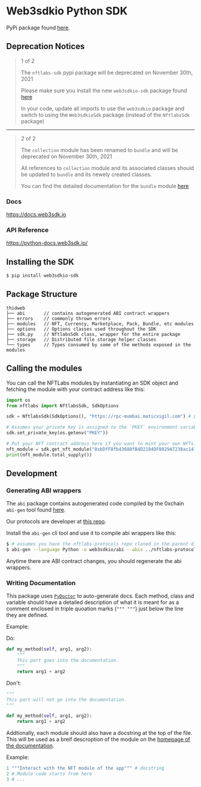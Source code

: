 # Web3sdkio Python SDK

PyPi package found [here](https://pypi.org/project/web3sdkio-sdk).

## Deprecation Notices

> 1 of 2
>
> The `nftlabs-sdk` pypi package will be deprecated on November 30th, 2021
>
> Please make sure you install the new `web3sdkio-sdk` package found [here](https://pypi.org/project/web3sdkio-sdk)
>
> In your code, update all imports to use the `web3sdkio` package and switch to using the `Web3sdkioSdk` package (instead of the `NftlabsSdk` package)


---

> 2 of 2
>
> The `collection` module has been renamed to `bundle` and will be deprecated on November 30th, 2021
>
> All references to `collection` module and its associated classes should be updated to `bundle` and its newely created classes.
> 
> You can find the detailed documentation for the `bundle` module [here](https://python-docs.web3sdk.io/modules.bundle.html)


### Docs
https://docs.web3sdk.io

### API Reference
https://python-docs.web3sdk.io/



## Installing the SDK

```bash
$ pip install web3sdkio-sdk
```



## Package Structure

```
thidweb
├── abi       // contains autogenerated ABI contract wrappers 
├── errors    // commonly thrown errors
├── modules   // NFT, Currency, Marketplace, Pack, Bundle, etc modules
├── options   // Options classes used throughout the SDK
├── sdk.py    // NftlabsSdk class, wrapper for the entire package
├── storage   // Distributed file storage helper classes
└── types     // Types consumed by some of the methods exposed in the modules
```

## Calling the modules

You can call the NFTLabs modules by instantiating an SDK object and fetching the module with your contract address
like this:

```python
import os
from nftlabs import NftlabsSdk, SdkOptions

sdk = NftlabsSdk(SdkOptions(), "https://rpc-mumbai.maticvigil.com") # polygon testnet as an example

# Assumes your private key is assigned to the `PKEY` environment variable
sdk.set_private_key(os.getenv("PKEY"))

# Put your NFT contract address here if you want to mint your own NFTs!
nft_module = sdk.get_nft_module("0xbDfF8fb43688fB4D2184DF8029A7238ac1413A24")
print(nft_module.total_supply())
```

## Development

### Generating ABI wrappers

The `abi` package contains autogenerated code compiled by the
0xchain `abi-gen` tool found [here](https://www.npmjs.com/package/@0x/abi-gen).

Our protocols are developer at [this repo](https://github.com/nftlabs/nftlabs-protocols).

Install the `abi-gen` cli tool and use it to compile abi wrappers like this:

```bash
$ # assumes you have the nftlabs-protocols repo cloned in the parent directory
$ abi-gen --language Python -o web3sdkio/abi --abis ../nftlabs-protocols/abi/NFT.json
```

Anytime there are ABI contract changes, you should regenerate the abi wrappers.


### Writing Documentation

This package uses [`PyDoctor`](https://github.com/twisted/pydoctor) to auto-generate docs. Each method, class and variable should have a detailed description of what it is meant for as a comment enclosed in triple quoation marks (`""" """`) just below the line they are defined.

Example:

Do:
```python
def my_method(self, arg1, arg2):
    """
    This part goes into the documentation.
    """
    return arg1 + arg2
```

Don't:
```python
"""
This part will not go into the documentation.
"""

def my_method(self, arg1, arg2):
    return arg1 + arg2
```


Addtionally, each module should also have a docstring at the top of the file. This will be used as a breif descroption of the module on the [homepage of the documentation](https://python-docs.web3sdk.io/). 

Example:
```python
1 """Interact with the NFT module of the app""" # docstring
2 # Module code starts from here
3 # ...
```

